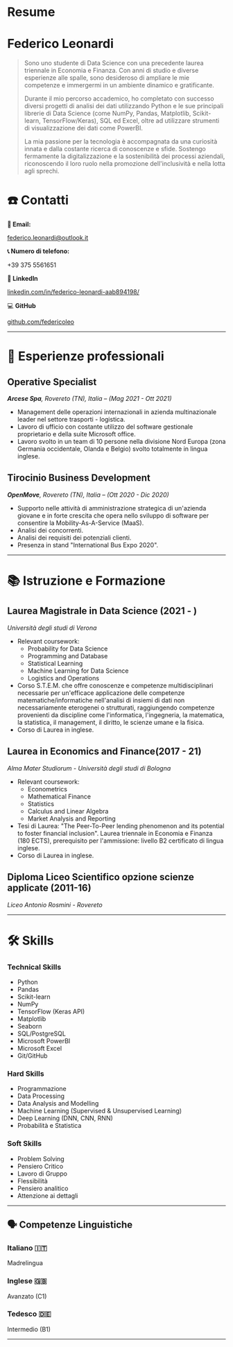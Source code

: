 # Resume
# Federico Leonardi

> Sono uno studente di Data Science con una precedente laurea triennale in Economia e Finanza. Con anni di studio e diverse esperienze alle spalle, sono desideroso di ampliare le mie competenze e immergermi in un ambiente dinamico e gratificante.
> 
> 
> Durante il mio percorso accademico, ho completato con successo diversi progetti di analisi dei dati utilizzando Python e le sue principali librerie di Data Science (come NumPy, Pandas, Matplotlib, Scikit-learn, TensorFlow/Keras), SQL ed Excel, oltre ad utilizzare strumenti di visualizzazione dei dati come PowerBI.
> 
> La mia passione per la tecnologia è accompagnata da una curiosità innata e dalla costante ricerca di conoscenze e sfide. Sostengo fermamente la digitalizzazione e la sostenibilità dei processi aziendali, riconoscendo il loro ruolo nella promozione dell'inclusività e nella lotta agli sprechi.
> 

# ☎️ Contatti

**📧 Email:**

[federico.leonardi@outlook.it](mailto:federico.leonardi@outlook.it)

**📞 Numero di telefono:**

+39 375 5561651

**🔗 LinkedIn**

[linkedin.com/in/federico-leonardi-aab894198/](https://www.linkedin.com/in/federico-leonardi-aab894198/)

💻 **GitHub**

[github.com/federicoleo](https://github.com/federicoleo)

---

# **💼 Esperienze professionali**

## Operative Specialist

***Arcese Spa**, Rovereto (TN), Italia – (Mag 2021 - Ott 2021)*

- Management delle operazioni internazionali in azienda multinazionale leader nel settore trasporti - logistica.
- Lavoro di ufficio con costante utilizzo del software gestionale proprietario e della suite Microsoft office.
- Lavoro svolto in un team di 10 persone nella divisione Nord Europa (zona Germania occidentale, Olanda e Belgio) svolto totalmente in lingua inglese.

## Tirocinio Business Development

***OpenMove**, Rovereto (TN), Italia  – (Ott 2020 - Dic 2020)*

- Supporto nelle attività di amministrazione strategica di un'azienda giovane e in forte crescita che opera nello sviluppo di software per consentire la Mobility-As-A-Service (MaaS).
- Analisi dei concorrenti.
- Analisi dei requisiti dei potenziali clienti.
- Presenza in stand "International Bus Expo 2020".

---

# 📚 Istruzione e Formazione

## **Laurea Magistrale in Data Science (2021 - )**

*Università degli studi di Verona*

- Relevant coursework:
    - Probability for Data Science
    - Programming and Database
    - Statistical Learning
    - Machine Learning for Data Science
    - Logistics and Operations
- Corso S.T.E.M. che offre conoscenze e competenze multidisciplinari necessarie per un'efficace applicazione delle competenze matematiche/informatiche nell'analisi di insiemi di dati non necessariamente eterogenei o strutturati, raggiungendo competenze provenienti da discipline come l'informatica, l'ingegneria, la matematica, la statistica, il management, il diritto, le scienze umane e la fisica.
- Corso di Laurea in inglese.

## **Laurea in Economics and Finance(2017 - 21)**

*Alma Mater Studiorum - Università degli studi di Bologna*

- Relevant coursework:
    - Econometrics
    - Mathematical Finance
    - Statistics
    - Calculus and Linear Algebra
    - Market Analysis and Reporting
- Tesi di Laurea: "The Peer-To-Peer lending phenomenon and its potential to foster financial inclusion".
Laurea triennale in Economia e Finanza (180 ECTS), prerequisito per l'ammissione: livello B2 certificato di lingua inglese.
- Corso di Laurea in inglese.

## **Diploma Liceo Scientifico opzione scienze applicate (2011-16)**

*Liceo Antonio Rosmini - Rovereto*

---

# 🛠 Skills

### Technical Skills

- Python
- Pandas
- Scikit-learn
- NumPy
- TensorFlow (Keras API)
- Matplotlib
- Seaborn
- SQL/PostgreSQL
- Microsoft PowerBI
- Microsoft Excel
- Git/GitHub

### Hard Skills

- Programmazione
- Data Processing
- Data Analysis and Modelling
- Machine Learning (Supervised & Unsupervised Learning)
- Deep Learning (DNN, CNN, RNN)
- Probabilità e Statistica

### Soft Skills

- Problem Solving
- Pensiero Critico
- Lavoro di Gruppo
- Flessibilità
- Pensiero analitico
- Attenzione ai dettagli

---

## 🗣 Competenze Linguistiche

### Italiano 🇮🇹

Madrelingua

### Inglese 🇬🇧

Avanzato (C1)

### Tedesco 🇩🇪

Intermedio (B1)

---

